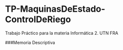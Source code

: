 # TP-MaquinasDeEstado-ControlDeRiego
Trabajo Práctico para la materia Informática 2. UTN FRA

###Memoria Descriptiva
